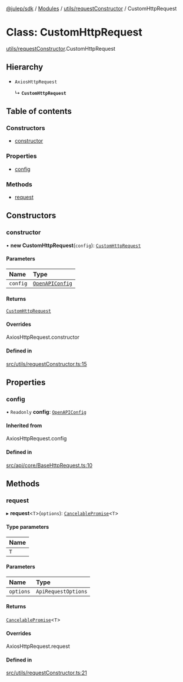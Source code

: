 [@julep/sdk](../README.md) / [Modules](../modules.md) / [utils/requestConstructor](../modules/utils_requestConstructor.md) / CustomHttpRequest

# Class: CustomHttpRequest

[utils/requestConstructor](../modules/utils_requestConstructor.md).CustomHttpRequest

## Hierarchy

- `AxiosHttpRequest`

  ↳ **`CustomHttpRequest`**

## Table of contents

### Constructors

- [constructor](utils_requestConstructor.CustomHttpRequest.md#constructor)

### Properties

- [config](utils_requestConstructor.CustomHttpRequest.md#config)

### Methods

- [request](utils_requestConstructor.CustomHttpRequest.md#request)

## Constructors

### constructor

• **new CustomHttpRequest**(`config`): [`CustomHttpRequest`](utils_requestConstructor.CustomHttpRequest.md)

#### Parameters

| Name | Type |
| :------ | :------ |
| `config` | [`OpenAPIConfig`](../modules/api.md#openapiconfig) |

#### Returns

[`CustomHttpRequest`](utils_requestConstructor.CustomHttpRequest.md)

#### Overrides

AxiosHttpRequest.constructor

#### Defined in

[src/utils/requestConstructor.ts:15](https://github.com/julep-ai/julep/blob/391dc8bf5efa86f24bc1fccac46f2aef83778831/sdks/ts/src/utils/requestConstructor.ts#L15)

## Properties

### config

• `Readonly` **config**: [`OpenAPIConfig`](../modules/api.md#openapiconfig)

#### Inherited from

AxiosHttpRequest.config

#### Defined in

[src/api/core/BaseHttpRequest.ts:10](https://github.com/julep-ai/julep/blob/391dc8bf5efa86f24bc1fccac46f2aef83778831/sdks/ts/src/api/core/BaseHttpRequest.ts#L10)

## Methods

### request

▸ **request**\<`T`\>(`options`): [`CancelablePromise`](api.CancelablePromise.md)\<`T`\>

#### Type parameters

| Name |
| :------ |
| `T` |

#### Parameters

| Name | Type |
| :------ | :------ |
| `options` | `ApiRequestOptions` |

#### Returns

[`CancelablePromise`](api.CancelablePromise.md)\<`T`\>

#### Overrides

AxiosHttpRequest.request

#### Defined in

[src/utils/requestConstructor.ts:21](https://github.com/julep-ai/julep/blob/391dc8bf5efa86f24bc1fccac46f2aef83778831/sdks/ts/src/utils/requestConstructor.ts#L21)
